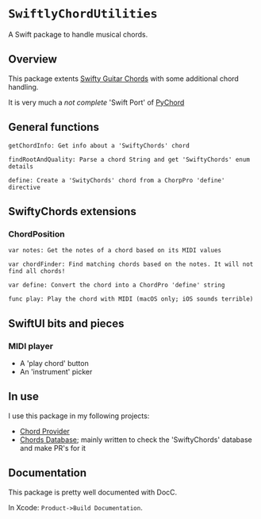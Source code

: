 # ``SwiftlyChordUtilities``

A Swift package to handle musical chords.

## Overview

This package extents [Swifty Guitar Chords](https://github.com/BeauNouvelle/SwiftyGuitarChords) with some additional chord handling.

It is very much a *not complete* 'Swift Port' of [PyChord](https://github.com/yuma-m/pychord)

## General functions

    getChordInfo: Get info about a 'SwiftyChords' chord
    
    findRootAndQuality: Parse a chord String and get 'SwiftyChords' enum details
    
    define: Create a 'SwityChords' chord from a ChorpPro 'define' directive

## SwiftyChords extensions

### ChordPosition

    var notes: Get the notes of a chord based on its MIDI values
    
    var chordFinder: Find matching chords based on the notes. It will not find all chords!
    
    var define: Convert the chord into a ChordPro 'define' string
    
    func play: Play the chord with MIDI (macOS only; iOS sounds terrible)
    
## SwiftUI bits and pieces

### MIDI player

- A 'play chord' button
- An 'instrument' picker

## In use

I use this package in my following projects:

- [Chord Provider](https://github.com/Desbeers/Chord-Provider)
- [Chords Database](https://github.com/Desbeers/Chords-Database); mainly written to check the 'SwiftyChords' database and make PR's for it

## Documentation

This package is pretty well documented with DocC.

In Xcode: `Product->Build Documentation`.

